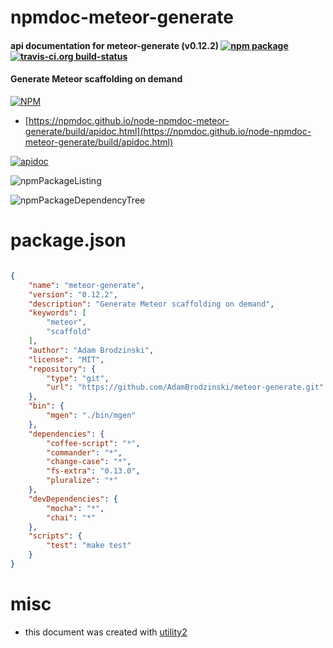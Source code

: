 # npmdoc-meteor-generate

#### api documentation for  meteor-generate (v0.12.2)  [![npm package](https://img.shields.io/npm/v/npmdoc-meteor-generate.svg?style=flat-square)](https://www.npmjs.org/package/npmdoc-meteor-generate) [![travis-ci.org build-status](https://api.travis-ci.org/npmdoc/node-npmdoc-meteor-generate.svg)](https://travis-ci.org/npmdoc/node-npmdoc-meteor-generate)

#### Generate Meteor scaffolding on demand

[![NPM](https://nodei.co/npm/meteor-generate.png?downloads=true&downloadRank=true&stars=true)](https://www.npmjs.com/package/meteor-generate)

- [https://npmdoc.github.io/node-npmdoc-meteor-generate/build/apidoc.html](https://npmdoc.github.io/node-npmdoc-meteor-generate/build/apidoc.html)

[![apidoc](https://npmdoc.github.io/node-npmdoc-meteor-generate/build/screenCapture.buildCi.browser.%252Ftmp%252Fbuild%252Fapidoc.html.png)](https://npmdoc.github.io/node-npmdoc-meteor-generate/build/apidoc.html)

![npmPackageListing](https://npmdoc.github.io/node-npmdoc-meteor-generate/build/screenCapture.npmPackageListing.svg)

![npmPackageDependencyTree](https://npmdoc.github.io/node-npmdoc-meteor-generate/build/screenCapture.npmPackageDependencyTree.svg)



# package.json

```json

{
    "name": "meteor-generate",
    "version": "0.12.2",
    "description": "Generate Meteor scaffolding on demand",
    "keywords": [
        "meteor",
        "scaffold"
    ],
    "author": "Adam Brodzinski",
    "license": "MIT",
    "repository": {
        "type": "git",
        "url": "https://github.com/AdamBrodzinski/meteor-generate.git"
    },
    "bin": {
        "mgen": "./bin/mgen"
    },
    "dependencies": {
        "coffee-script": "*",
        "commander": "*",
        "change-case": "*",
        "fs-extra": "0.13.0",
        "pluralize": "*"
    },
    "devDependencies": {
        "mocha": "*",
        "chai": "*"
    },
    "scripts": {
        "test": "make test"
    }
}
```



# misc
- this document was created with [utility2](https://github.com/kaizhu256/node-utility2)
